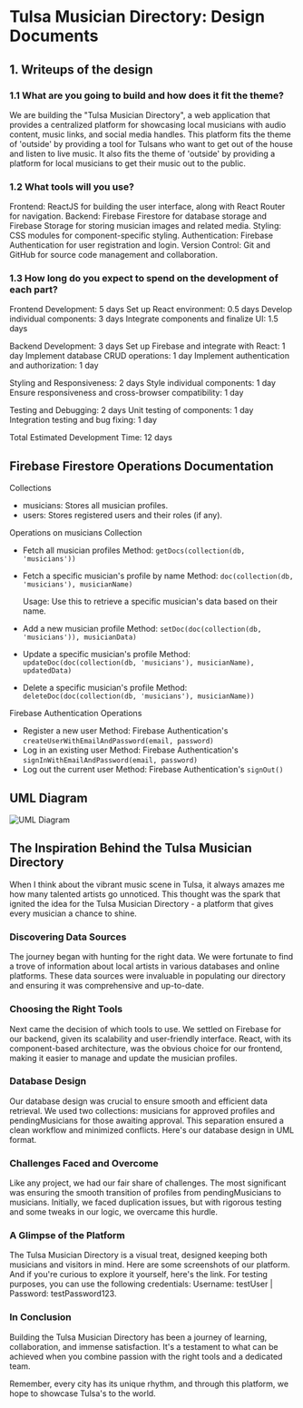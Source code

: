 # Tulsa Musician Directory: Design Documents
## 1. Writeups of the design
### 1.1 What are you going to build and how does it fit the theme?

We are building the "Tulsa Musician Directory", a web application that provides a centralized platform for showcasing local musicians with audio content, music links, and social media handles. This platform fits the theme of 'outside' by providing a tool for Tulsans who want to get out of the house and listen to live music. It also fits the theme of 'outside' by providing a platform for local musicians to get their music out to the public.

### 1.2 What tools will you use?

Frontend: ReactJS for building the user interface, along with React Router for navigation.
Backend: Firebase Firestore for database storage and Firebase Storage for storing musician images and related media.
Styling: CSS modules for component-specific styling.
Authentication: Firebase Authentication for user registration and login.
Version Control: Git and GitHub for source code management and collaboration.

### 1.3 How long do you expect to spend on the development of each part?

Frontend Development: 5 days
   Set up React environment: 0.5 days
   Develop individual components: 3 days
   Integrate components and finalize UI: 1.5 days

Backend Development: 3 days
   Set up Firebase and integrate with React: 1 day
   Implement database CRUD operations: 1 day
   Implement authentication and authorization: 1 day

Styling and Responsiveness: 2 days
   Style individual components: 1 day
   Ensure responsiveness and cross-browser compatibility: 1 day

Testing and Debugging: 2 days
   Unit testing of components: 1 day
   Integration testing and bug fixing: 1 day

Total Estimated Development Time: 12 days

## Firebase Firestore Operations Documentation
Collections

- musicians: Stores all musician profiles.
- users: Stores registered users and their roles (if any).

Operations on musicians Collection

- Fetch all musician profiles
   Method:
   ```getDocs(collection(db, 'musicians'))```
- Fetch a specific musician's profile by name
   Method:
   ```doc(collection(db, 'musicians'), musicianName)```
   
   Usage: Use this to retrieve a specific musician's data based on their name.
- Add a new musician profile
   Method:
   ```setDoc(doc(collection(db, 'musicians')), musicianData)```
- Update a specific musician's profile
   Method: 
   ```updateDoc(doc(collection(db, 'musicians'), musicianName), updatedData)```
- Delete a specific musician's profile
   Method:
   ```deleteDoc(doc(collection(db, 'musicians'), musicianName))```

Firebase Authentication Operations

- Register a new user
   Method: 
   Firebase Authentication's ```createUserWithEmailAndPassword(email, password)```
- Log in an existing user
   Method: 
   Firebase Authentication's ```signInWithEmailAndPassword(email, password)```
- Log out the current user
   Method: 
   Firebase Authentication's ```signOut()```

## UML Diagram
![UML Diagram](./UML.png)

## The Inspiration Behind the Tulsa Musician Directory

When I think about the vibrant music scene in Tulsa, it always amazes me how many talented artists go unnoticed. This thought was the spark that ignited the idea for the Tulsa Musician Directory - a platform that gives every musician a chance to shine.

### Discovering Data Sources

The journey began with hunting for the right data. We were fortunate to find a trove of information about local artists in various databases and online platforms. These data sources were invaluable in populating our directory and ensuring it was comprehensive and up-to-date.

### Choosing the Right Tools

Next came the decision of which tools to use. We settled on Firebase for our backend, given its scalability and user-friendly interface. React, with its component-based architecture, was the obvious choice for our frontend, making it easier to manage and update the musician profiles.

### Database Design

Our database design was crucial to ensure smooth and efficient data retrieval. We used two collections: musicians for approved profiles and pendingMusicians for those awaiting approval. This separation ensured a clean workflow and minimized conflicts. Here's our database design in UML format.

### Challenges Faced and Overcome

Like any project, we had our fair share of challenges. The most significant was ensuring the smooth transition of profiles from pendingMusicians to musicians. Initially, we faced duplication issues, but with rigorous testing and some tweaks in our logic, we overcame this hurdle.

### A Glimpse of the Platform

The Tulsa Musician Directory is a visual treat, designed keeping both musicians and visitors in mind. Here are some screenshots of our platform. And if you're curious to explore it yourself, here's the link. For testing purposes, you can use the following credentials: Username: testUser | Password: testPassword123.


### In Conclusion

Building the Tulsa Musician Directory has been a journey of learning, collaboration, and immense satisfaction. It's a testament to what can be achieved when you combine passion with the right tools and a dedicated team.

Remember, every city has its unique rhythm, and through this platform, we hope to showcase Tulsa's to the world.
